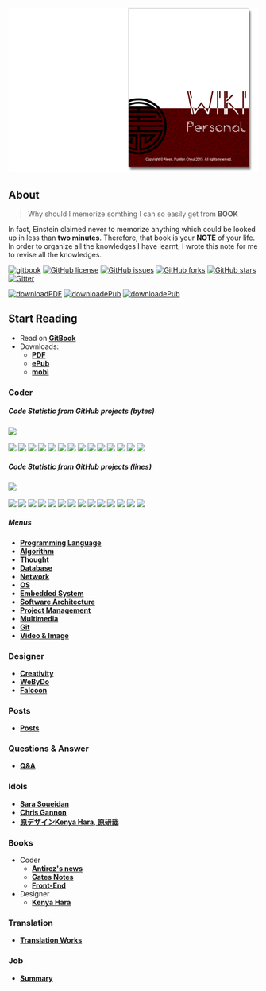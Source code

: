 <a href="https://aleen42.gitbooks.io/personalwiki/content/" target="_blank"><img src="./cover_read.png"></a>

## About

> Why should I memorize somthing I can so easily get from **BOOK**

In fact, Einstein claimed never to memorize anything which could be looked up in less than **two minutes**. Therefore, that book is your **NOTE** of your life. In order to organize all the knowledges I have learnt, I wrote this note for me to revise all the knowledges.

[![gitbook](https://camo.githubusercontent.com/cf48327b2fdeec4a1f072204f8868f25865b39ac/68747470733a2f2f7261776769742e636f6d2f616c65656e34322f6261646765732f6d61737465722f7372632f676974626f6f6b2e737667)](https://aleen42.gitbooks.io/personalwiki/content/) [![GitHub license](https://img.shields.io/badge/license-MIT-blue.svg)](https://aleen42.gitbooks.io/personalwiki/content/MIT.html) [![GitHub issues](https://img.shields.io/github/issues/aleen42/PersonalWiki.svg)](https://github.com/aleen42/PersonalWiki/issues) [![GitHub forks](https://img.shields.io/github/forks/aleen42/PersonalWiki.svg)](https://github.com/aleen42/PersonalWiki/network) [![GitHub stars](https://img.shields.io/github/stars/aleen42/PersonalWiki.svg)](https://github.com/aleen42/PersonalWiki/stargazers) [![Gitter](https://badges.gitter.im/aleen42/PersonalWiki.svg)](https://gitter.im/aleen42/PersonalWiki?utm_source=badge&utm_medium=badge&utm_campaign=pr-badge)

[![downloadPDF](https://img.shields.io/badge/download-PDF-%23a10000.svg)](https://www.gitbook.com/download/pdf/book/aleen42/personalwiki) [![downloadePub](https://img.shields.io/badge/download-ePub-%23a10000.svg)](https://www.gitbook.com/download/epub/book/aleen42/personalwiki) [![downloadePub](https://img.shields.io/badge/download-mobi-%23a10000.svg)](https://www.gitbook.com/download/mobi/book/aleen42/personalwiki) 

## Start Reading

- Read on [**GitBook**](https://www.gitbook.com/read/book/aleen42/personalwiki)
- Downloads:
    - [**PDF**](https://www.gitbook.com/download/pdf/book/aleen42/personalwiki)
    - [**ePub**](https://www.gitbook.com/download/epub/book/aleen42/personalwiki)
    - [**mobi**](https://www.gitbook.com/download/mobi/book/aleen42/personalwiki)

### Coder

##### Code Statistic from GitHub projects (bytes)

![](https://img.shields.io/badge/%20%20Code-%20%20%20%204,750,812-023541.svg)

![](https://img.shields.io/badge/%20%20HTML-%20%20%20%201,590,665-057791.svg)
![](https://img.shields.io/badge/%20%20Java-%20%20%20%20976,464-02888e.svg)
![](https://img.shields.io/badge/%20%20C%23-%20%20%20%20655,067-084d5d.svg)
![](https://img.shields.io/badge/%20%20C-%20%20%20%20458,308-0a5f73.svg)
![](https://img.shields.io/badge/%20%20Visual%20Basic-%20%20%20%20279,412-003d40.svg)
![](https://img.shields.io/badge/%20%20JavaScript-%20%20%20%20263,164-00595e.svg)
![](https://img.shields.io/badge/%20%20PostScript-%20%20%20%20145,347-00595e.svg)
![](https://img.shields.io/badge/%20%20CSS-%20%20%20%20138,780-084d5d.svg)
![](https://img.shields.io/badge/%20%20Shell-%20%20%20%20102,107-017277.svg)
![](https://img.shields.io/badge/%20%20PHP-%20%20%20%2082,556-023541.svg)
![](https://img.shields.io/badge/%20%20C%2B%2B-%20%20%20%2056,104-017277.svg)
![](https://img.shields.io/badge/%20%20Python-%20%20%20%202,021-0a5f73.svg)
![](https://img.shields.io/badge/%20%20ApacheConf-%20%20%20%20412-017277.svg)
![](https://img.shields.io/badge/%20%20Makefile-%20%20%20%20405-003d40.svg)

##### Code Statistic from GitHub projects (lines)

![](https://img.shields.io/badge/%20%20Code-%20%20%20%20141,371-017277.svg)

![](https://img.shields.io/badge/%20%20HTML-%20%20%20%2039,425-00666b.svg)
![](https://img.shields.io/badge/%20%20Java-%20%20%20%2025,366-003d40.svg)
![](https://img.shields.io/badge/%20%20JavaScript-%20%20%20%2018,483-00595e.svg)
![](https://img.shields.io/badge/%20%20C%23-%20%20%20%2016,960-003d40.svg)
![](https://img.shields.io/badge/%20%20C-%20%20%20%2011,337-05575b.svg)
![](https://img.shields.io/badge/%20%20PostScript-%20%20%20%209,601-01939a.svg)
![](https://img.shields.io/badge/%20%20Visual%20Basic-%20%20%20%207,361-00595e.svg)
![](https://img.shields.io/badge/%20%20CSS-%20%20%20%204,231-023541.svg)
![](https://img.shields.io/badge/%20%20Shell-%20%20%20%204,023-003d40.svg)
![](https://img.shields.io/badge/%20%20PHP-%20%20%20%202,349-00595e.svg)
![](https://img.shields.io/badge/%20%20C%2B%2B-%20%20%20%202,130-02888e.svg)
![](https://img.shields.io/badge/%20%20Python-%20%20%20%2073-076c70.svg)
![](https://img.shields.io/badge/%20%20Makefile-%20%20%20%2019-02888e.svg)
![](https://img.shields.io/badge/%20%20ApacheConf-%20%20%20%2013-00595e.svg)

##### Menus

* [**Programming Language**](./Programming/ProgrammingMenu.md)
* [**Algorithm**](./Algorithmn/AlgorithmnMenu.md)
* [**Thought**](./Thought/ThoughtMenu.md)
* [**Database**](./Database/Database.md)
* [**Network**](./Network/Network.md)
* [**OS**](./OS/OS.md)
* [**Embedded System**](./Embedded_System/Embedded_System.md)
* [**Software Architecture**](./Architecture/Architecture.md)
* [**Project Management**](./projectManagement/projectManagement.md)
* [**Multimedia**](./Multimedia/Multimedia.md)
* [**Git**](./git/git.md)
* [**Video & Image**](./vi/vi.md)

### Designer
* [**Creativity**](./Creativity/Creativity.md)
* [**WeByDo**](http://www.webydo.com/)
* [**Falcoon**](./falcoon/falcoon.md)

### Posts

* [**Posts**](./post/post.md)

### Questions & Answer

* [**Q&A**](./qa/qa.md)

### Idols
* [**Sara Soueidan**](http://sarasoueidan.com/)
* [**Chris Gannon**](http://blog.gannon.tv/)
* [**原デザインKenya Hara**, **原研哉**](http://www.ndc.co.jp/hara/en/)

### Books
- Coder
    - [**Antirez's news**](./antirez/antirez.md)
    - [**Gates Notes**](http://www.gatesnotes.com/books)
 	- [**Front-End**](./frontend/frontend.md)
- Designer
    - [**Kenya Hara**](./kenyahara/kenyahara.md)

### Translation
- [**Translation Works**](./translation/translation.md)

### Job
- [**Summary**](./summary/summary.md)

